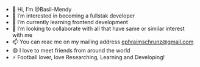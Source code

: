 - 👋 Hi, I’m @Basil-Mendy
- 👀 I’m interested in becoming a fullstak developer
- 🌱 I’m currently learning frontend development
- 💞️ I’m looking to collaborate with all that have same or similar interest with me
- 📫 You can reac me on my mailing address ephraimschrunz@gmail.com
- 😄 I love to meet friends from around the world
- ⚡ Football lover, love Researching, Learning and Developing!

<!---
Basil-Mendy/Basil-Mendy is a ✨ special ✨ repository because its `README.md` (this file) appears on your GitHub profile.
You can click the Preview link to take a look at your changes.
--->
